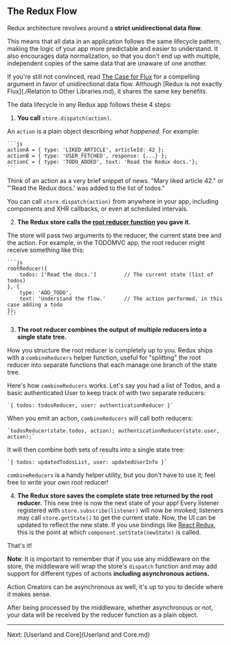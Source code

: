 The Redux Flow
--------------

Redux architecture revolves around a **strict unidirectional data flow**.

This means that all data in an application follows the same lifecycle pattern, making the logic of your app more predictable and easier to understand. It also encourages data normalization, so that you don't end up with multiple, independent copies of the same data that are unaware of one another.

If you're still not convinced, read [The Case for Flux](https://medium.com/@dan_abramov/the-case-for-flux-379b7d1982c6) for a compelling argument in favor of unidirectional data flow. Although [Redux is not exactly Flux](./Relation to Other Libraries.md), it shares the same key benefits.

The data lifecycle in any Redux app follows these 4 steps:

1. **You call** `store.dispatch(action)`.

  An `action` is a plain object describing *what happened*. For example:

    ```js
    actionA = { type: 'LIKED_ARTICLE', articleId: 42 };
    actionB = { type: 'USER_FETCHED', response: {...} };
    actionC = { type: 'TODO_ADDED', text: 'Read the Redux docs.'};
    ```

  Think of an action as a very brief snippet of news. "Mary liked article 42." or "'Read the Redux docs.' was added to the list of todos."

  You can call `store.dispatch(action)` from anywhere in your app, including components and XHR callbacks, or even at scheduled intervals.

2. **The Redux store calls the [root reducer function](../Reference/Glossary.md#reducer) you gave it.**

  The store will pass two arguments to the reducer, the current state tree and the action. For example, in the TODOMVC app, the root reducer might receive something like this:

    ```js
    rootReducer({
        todos: ['Read the docs.']         // The current state (list of todos)
    }, {
        type: 'ADD_TODO',
        text: 'Understand the flow.'      // The action performed, in this case adding a todo
    });
    ```

3. **The root reducer combines the output of multiple reducers into a single state tree.**

  How you structure the root reducer is completely up to you. Redux ships with a `combineReducers` helper function, useful for "splitting" the root reducer into separate functions that each manage one branch of the state tree.

  Here's how `combineReducers` works. Let's say you had a list of Todos, and a basic authenticated User to keep track of with two separate reducers:

    `{ todos: todosReducer, user: authenticationReducer }`

  When you emit an action, `combineReducers` will call both reducers:

    `todosReducer(state.todos, action); authenticationReducer(state.user, action);`

  It will then combine both sets of results into a single state tree:

    `{ todos: updatedTodosList, user: updatedUserInfo }`

  `combineReducers` is a handy helper utility, but you don't have to use it; feel free to write your own root reducer!

4. **The Redux store saves the complete state tree returned by the root reducer.** This new tree is now the next state of your app! Every listener registered with `store.subscribe(listener)` will now be invoked; listeners may call `store.getState()` to get the current state. Now, the UI can be updated to reflect the new state. If you use bindings like [React Redux](https://github.com/gaearon/react-redux), this is the point at which `component.setState(newState)` is called.

That's it!

**Note**: It is important to remember that if you use any middleware on the store, the middleware will wrap the store's `dispatch` function and may add support for different types of actions **including asynchronous actions.**

Action Creators can be asynchronous as well, it's up to you to decide where it makes sense.

After being processed by the middleware, whether asynchronous or not, your data will be received by the reducer function as a plain object.

--------------------------

Next: [Userland and Core](Userland and Core.md)   
